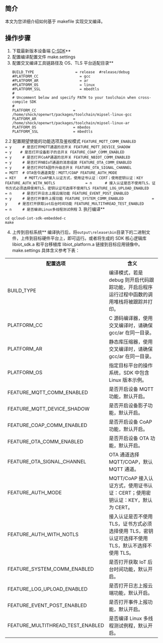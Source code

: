 ## 简介

本文为您详细介绍如何基于 makefile 实现交叉编译。

## 操作步骤

1. 下载最新版本设备端 [C-SDK](https://github.com/tencentyun/qcloud-iot-sdk-embedded-c/releases)**
2. 配置编译配置文件 make.settings
 1. 配置交叉编译工具链路径及 OS、TLS 平台适配目录**
	```
	BUILD_TYPE                   = release	#release/debug
	#PLATFORM_CC                   = gcc  
	#PLATFORM_AR                   = ar
	#PLATFORM_OS                   = linux
	#PLATFORM_SSL                  = mbedtls
	#
	# Uncomment below and specify PATH to your toolchain when cross-compile SDK
	#
	PLATFORM_CC                 = /home/shock/openwrt/packages/toolchain/mipsel-linux-gcc
	PLATFORM_AR                 = /home/shock/openwrt/packages/toolchain/mipsel-linux-ar
	PLATFORM_OS                 = mbedos
	PLATFORM_SSL                = mbedtls
	```
2.2 配置期望使能的功能选项及鉴权模式
	```
	FEATURE_MQTT_COMM_ENABLED               = y     # 是否打开MQTT通道的总开关
	FEATURE_MQTT_DEVICE_SHADOW			  = y	 # 是否打开设备影子的总开关
	FEATURE_COAP_COMM_ENABLED               = y     # 是否打开CoAP通道的总开关
	FEATURE_NBIOT_COMM_ENABLED              = y     # 是否打开NBIoT通道的消息组装
	FEATURE_OTA_COMM_ENABLED                = y     # 是否打开OTA固件升级总开关
	FEATURE_OTA_SIGNAL_CHANNEL              = MQTT  # OTA信令通道类型：MQTT/COAP
	FEATURE_AUTH_MODE				       = KEY	# MQTT/CoAP接入认证方式，使用证书认证：CERT；使用密钥认证：KEY
	FEATURE_AUTH_WITH_NOTLS				 = n	  # 接入认证是否不使用TLS，证书方式必须选择使用TLS，密钥认证可选择不使用TLS
	FEATURE_LOG_UPLOAD_ENABLED              = n     # 是否打开日志上报云端功能
	FEATURE_EVENT_POST_ENABLED              = y     # 是否打开事件上报功能
	FEATURE_SYSTEM_COMM_ENABLED             = y     # 是否打开获取iot后台时间功能
	FEATURE_MULTITHREAD_TEST_ENABLED        = n     # 是否编译Linux多线程测试例程
	```
3. 执行编译**
```shell
cd qcloud-iot-sdk-embedded-c
make
```
4. 上传到目标系统**
编译执行后，将`output\release\bin`目录下的二进制文件，上传到目标硬件平台上，即可运行。或者将生成的 SDK 核心逻辑库 libiot_sdk.a 和平台移植库 libiot_platform.a 链接到目标应用镜像中。
make.settings 具体含义参考下表：
<table>
   <tr>
      <th>配置选项</th>
      <th>含义</th>
   </tr>
   <tr>
      <td>BUILD_TYPE</td>
      <td>编译模式，若是 debug 则开启代码跟踪功能，开启后程序运行过程中函数的调用堆栈将被跟踪并打印。</td>
   </tr>
   <tr>
      <td>PLATFORM_CC</td>
      <td>C 源码编译器，使用交叉编译时，请确保 gcc/ar 在同一目录。</td>
   </tr>
   <tr>
      <td>PLATFORM_AR</td>
      <td>静态库压缩器，使用交叉编译时，请确保 gcc/ar 在同一目录。</td>
   </tr>
   <tr>
      <td>PLATFORM_OS</td>
      <td>指定目标平台的操作系统，SDK 中包含 Linux 版本示例。</td>
   </tr>
   <tr>
      <td>FEATURE_MQTT_COMM_ENABLED</td>
      <td>是否开启设备 MQTT 功能，默认开启。</td>
   </tr>
   <tr>
      <td>FEATURE_MQTT_DEVICE_SHADOW</td>
      <td>是否开启设备影子功能，默认开启。</td>
   </tr>
   <tr>
      <td>FEATURE_COAP_COMM_ENABLED</td>
      <td>是否开启设备 CoAP 功能，默认开启。</td>
   </tr>
   <tr>
      <td>FEATURE_OTA_COMM_ENABLED</td>
      <td>是否开启设备 OTA 功能，默认开启。</td>
   </tr>
   <tr>
      <td>FEATURE_OTA_SIGNAL_CHANNEL</td>
      <td>OTA 通道选择 MQTT/COAP，默认 MQTT 通道。</td>
   </tr>
   <tr>
      <td>FEATURE_AUTH_MODE</td>
      <td>MQTT/CoAP 接入认证方式，使用证书认证：CERT；使用密钥认证：KEY，默认为 CERT。</td>
   </tr>
   <tr>
      <td>FEATURE_AUTH_WITH_NOTLS</td>
      <td>接入认证是否不使用 TLS，证书方式必须选择使用 TLS，密钥认证可选择不使用 TLS，默认不选择不使用 TLS。</td>
   </tr>
   <tr>
      <td>FEATURE_SYSTEM_COMM_ENABLED</td>
      <td>是否打开获取 IoT 后台时间功能，默认开启。</td>
   </tr>
   <tr>
      <td>FEATURE_LOG_UPLOAD_ENABLED</td>
      <td>是否打开日志上报云端功能，默认开启。</td>
   </tr>
   <tr>
      <td>FEATURE_EVENT_POST_ENABLED</td>
      <td>是否打开事件上报功能，默认开启。</td>
   </tr>
   <tr>
      <td>FEATURE_MULTITHREAD_TEST_ENABLED</td>
      <td>是否编译 Linux 多线程测试例程，默认开启。</td>
   </tr>
</table>

